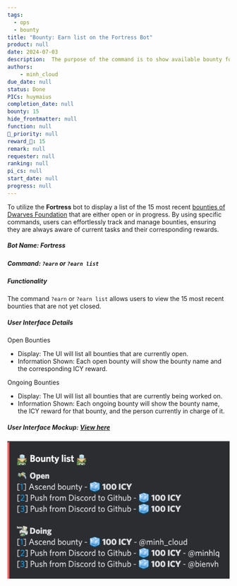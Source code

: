 ```yaml
---
tags: 
  - ops
  - bounty
title: "Bounty: Earn list on the Fortress Bot"
product: null
date: 2024-07-03
description:  The purpose of the command is to show available bounty for community member to earn. 
authors: 
    - minh_cloud
due_date: null
status: Done
PICs: huymaius
completion_date: null
bounty: 15
hide_frontmatter: null
function: null
🔺_priority: null
reward_🧊: 15
remark: null
requester: null
ranking: null
pi_cs: null
start_date: null
progress: null
---
```

To utilize the **Fortress** bot to display a list of the 15 most recent [bounties of Dwarves Foundation](https://memo.d.foundation/earn) that are either open or in progress. By using specific commands, users can effortlessly track and manage bounties, ensuring they are always aware of current tasks and their corresponding rewards. 

##### Bot Name: **Fortress**

##### Command: `?earn` or `?earn list`

##### Functionality
The command `?earn` or `?earn list` allows users to view the 15 most recent bounties that are not yet closed.

##### User Interface Details
Open Bounties
-	Display: The UI will list all bounties that are currently open.
-	Information Shown: Each open bounty will show the bounty name and the corresponding ICY reward.

Ongoing Bounties
- Display: The UI will list all bounties that are currently being worked on.
- Information Shown: Each ongoing bounty will show the bounty name, the ICY reward for that bounty, and the person currently in charge of it.

##### User Interface Mockup: [View here](https://share.discohook.app/go/h78hfx6q)
![](assets/bounty_list.png)
